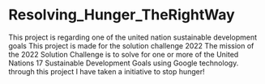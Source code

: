 # Resolving_Hunger_TheRightWay
This project is regarding one of the united nation sustainable development goals
This project is made for the solution challenge 2022
The mission of the 2022 Solution Challenge is to solve for one or more of the United Nations 17 Sustainable Development Goals using Google technology.
through this project I have taken a initiative to stop hunger!
<!-- 
## Home page
![image](https://user-images.githubusercontent.com/78840243/160467157-759e7a69-2293-453e-a105-420fecf1a088.png) -->



